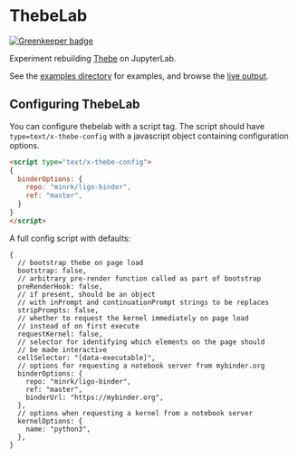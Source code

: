 # ThebeLab

[![Greenkeeper badge](https://badges.greenkeeper.io/minrk/thebelab.svg)](https://greenkeeper.io/)

Experiment rebuilding [Thebe](https://github.com/oreillymedia/thebe) on JupyterLab.

See the [examples directory](examples/) for examples, and browse the
[live output](https://minrk.github.io/thebelab/).

## Configuring ThebeLab

You can configure thebelab with a script tag.
The script should have `type=text/x-thebe-config`
with a javascript object containing configuration options.

```html
<script type="text/x-thebe-config">
{
  binderOptions: {
    repo: "minrk/ligo-binder",
    ref: "master",
  }
}
</script>
```

A full config script with defaults:

```javscript
{
  // bootstrap thebe on page load
  bootstrap: false,
  // arbitrary pre-render function called as part of bootstrap
  preRenderHook: false,
  // if present, should be an object
  // with inPrompt and continuationPrompt strings to be replaces
  stripPrompts: false,
  // whether to request the kernel immediately on page load
  // instead of on first execute
  requestKernel: false,
  // selector for identifying which elements on the page should
  // be made interactive
  cellSelector: "[data-executable]",
  // options for requesting a notebook server from mybinder.org
  binderOptions: {
    repo: "minrk/ligo-binder",
    ref: "master",
    binderUrl: "https://mybinder.org",
  },
  // options when requesting a kernel from a notebook server
  kernelOptions: {
    name: "python3",
  },
}
```
